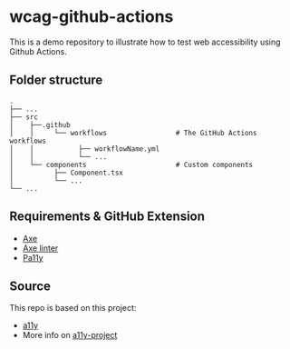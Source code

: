 # wcag-github-actions

This is a demo repository to illustrate how to test web accessibility using Github Actions.

## Folder structure

    .
    ├── ...
    ├── src
    │    ├──.github
    │    │     └── workflows                 # The GitHub Actions workflows
    │    │           ├── workflowName.yml
    │    │           └── ...
    │    └── components                      # Custom components
    │          ├── Component.tsx
    │          └── ...
    └── ...

## Requirements & GitHub Extension

- [Axe](https://www.deque.com/axe/)
- [Axe linter](https://github.com/marketplace/axe-linter)
- [Pa11y](https://pa11y.org/)

## Source

This repo is based on this project:
- [a11y](https://github.com/SomeAnticsDev/a11y-github-actions)
- More info on [a11y-project](https://www.a11yproject.com/) 
